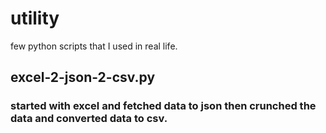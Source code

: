 # utility
few python scripts that I used in real life.

## excel-2-json-2-csv.py
### started with excel and fetched data to json then crunched the data and converted data to csv.
